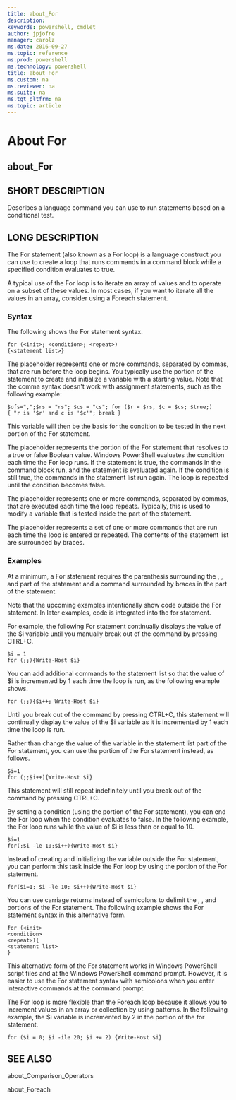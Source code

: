 ```yaml
---
title: about_For
description: 
keywords: powershell, cmdlet
author: jpjofre
manager: carolz
ms.date: 2016-09-27
ms.topic: reference
ms.prod: powershell
ms.technology: powershell
title: about_For
ms.custom: na
ms.reviewer: na
ms.suite: na
ms.tgt_pltfrm: na
ms.topic: article
---
```

# About For
## about_For


## SHORT DESCRIPTION
Describes a language command you can use to run statements based on a conditional test.


## LONG DESCRIPTION
The For statement (also known as a For loop) is a language construct you can use to create a loop that runs commands in a command block while a specified condition evaluates to true.

A typical use of the For loop is to iterate an array of values and to operate on a subset of these values. In most cases, if you want to iterate all the values in an array, consider using a Foreach statement.


### Syntax
The following shows the For statement syntax.


```
for (<init>; <condition>; <repeat>)   
{<statement list>}
```


The <init> placeholder represents one or more commands, separated by commas, that are run before the loop begins. You typically use the <init> portion of the statement to create and initialize a variable with a starting value. Note that the comma syntax doesn't work with assignment statements, such as the following example:


```
$ofs=",";$rs = "rs"; $cs = "cs"; for ($r = $rs, $c = $cs; $true;)   
{ "r is '$r' and c is '$c'"; break }
```


This variable will then be the basis for the condition to be tested in the next portion of the For statement.

The <condition> placeholder represents the portion of the For statement that resolves to a true or false Boolean value. Windows PowerShell evaluates the condition each time the For loop runs. If the statement is true, the commands in the command block run, and the statement is evaluated again. If the condition is still true, the commands in the statement list run again. The loop is repeated until the condition becomes false.

The <repeat> placeholder represents one or more commands, separated by commas, that are executed each time the loop repeats. Typically, this is used to modify a variable that is tested inside the <condition> part of the statement.

The <statement list> placeholder represents a set of one or more commands that are run each time the loop is entered or repeated. The contents of the statement list are surrounded by braces.


### Examples
At a minimum, a For statement requires the parenthesis surrounding the <init>, <condition>, and <repeat> part of the statement and a command surrounded by braces in the <statement list> part of the statement.

Note that the upcoming examples intentionally show code outside the For statement. In later examples, code is integrated into the for statement.

For example, the following For statement continually displays the value of the $i variable until you manually break out of the command by pressing CTRL\+C.


```
$i = 1  
for (;;){Write-Host $i}
```


You can add additional commands to the statement list so that the value of $i is incremented by 1 each time the loop is run, as the following example shows.


```
for (;;){$i++; Write-Host $i}
```


Until you break out of the command by pressing CTRL\+C, this statement will continually display the value of the $i variable as it is incremented by 1 each time the loop is run.

Rather than change the value of the variable in the statement list part of the For statement, you can use the <repeat> portion of the For statement instead, as follows.


```
$i=1  
for (;;$i++){Write-Host $i}
```


This statement will still repeat indefinitely until you break out of the command by pressing CTRL\+C.

By setting a condition (using the <condition> portion of the For statement), you can end the For loop when the condition evaluates to false. In the following example, the For loop runs while the value of $i is less than or equal to 10.


```
$i=1  
for(;$i -le 10;$i++){Write-Host $i}
```


Instead of creating and initializing the variable outside the For statement, you can perform this task inside the For loop by using the <init> portion of the For statement.


```
for($i=1; $i -le 10; $i++){Write-Host $i}
```


You can use carriage returns instead of semicolons to delimit the <init>, <condition>, and <repeat> portions of the For statement. The following example shows the For statement syntax in this alternative form.


```
for (<init>  
<condition>  
<repeat>){  
<statement list>  
}
```


This alternative form of the For statement works in Windows PowerShell script files and at the Windows PowerShell command prompt. However, it is easier to use the For statement syntax with semicolons when you enter interactive commands at the command prompt.

The For loop is more flexible than the Foreach loop because it allows you to increment values in an array or collection by using patterns. In the following example, the $i variable is incremented by 2 in the <repeat> portion of the for statement.


```
for ($i = 0; $i -ile 20; $i += 2) {Write-Host $i}
```



## SEE ALSO
about_Comparison_Operators

about_Foreach

